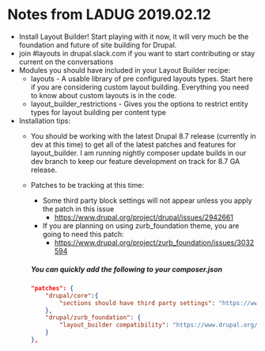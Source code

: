 # Notes from LADUG 2019.02.12 # 

- Install Layout Builder! Start playing with it now, it will very much be the foundation and future of site building for Drupal.
- join #layouts in drupal.slack.com if you want to start contributing or stay current on the conversations 
- Modules you should have included in your Layout Builder recipe:
    - layouts - A usable library of pre configured layouts types.  Start here if you are considering custom layout building.  Everything you need to know about custom layouts is in the code. 
    - layout_builder_restrictions - Gives you the options to restrict entity types for layout building per content type
- Installation tips:
    - You should be working with the latest Drupal 8.7 release (currently in dev at this time) to get all of the latest patches and features for layout_builder. I am running nightly composer update builds in our dev branch to keep our feature development on track for 8.7 GA release.  
    - Patches to be tracking at this time:
        - Some third party block settings will not appear unless you apply the patch in this issue
            - https://www.drupal.org/project/drupal/issues/2942661
        -  If you are planning on using zurb_foundation theme, you are going to need this patch: 
            - https://www.drupal.org/project/zurb_foundation/issues/3032594

        ##### You can quickly add the following to your composer.json
        
        ```json
        "patches": {
            "drupal/core":{
                "sections should have third party settings": "https://www.drupal.org/files/issues/2019-02-11/2942661-tps-54.patch"
            },
            "drupal/zurb_foundation": {
                "layout_builder compatibility": "https://www.drupal.org/files/issues/2019-02-13/layout_builder-compatibility-3032594.patch"
            }
        },
        ```


